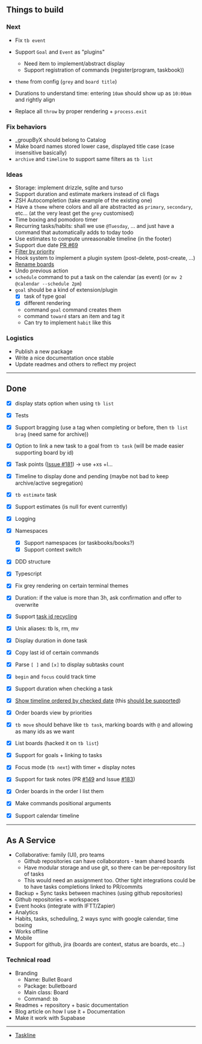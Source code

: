 ## Things to build

### Next

- Fix `tb event`

- Support `Goal` and `Event` as "plugins"
    - Need item to implement/abstract display
    - Support registration of commands (register(program, taskbook))
- `theme` from config (`grey` and `board title`)
- Durations to understand time: entering `10am` should show up as `10:00am` and rightly align
- Replace all `throw` by proper rendering + `process.exit`

### Fix behaviors

- _groupByX should belong to Catalog
- Make board names stored lower case, displayed title case (case insensitive basically)
- `archive` and `timeline` to support same filters as `tb list`

### Ideas

- Storage: implement drizzle, sqlite and turso
- Support duration and estimate markers instead of cli flags
- ZSH Autocompletion (take example of the existing one)
- Have a `theme` where colors and all are abstracted as `primary`, `secondary`, etc... (at the very least get the `grey` customised)
- Time boxing and pomodoro timer
- Recurring tasks/habits: shall we use `@Tuesday`, ... and just have a command
  that automatically adds to today todo
- Use estimates to compute unreasonable timeline (in the footer)
- Support due date [PR #69](https://github.com/klaudiosinani/taskbook/pull/69)
- [Filter by priority](https://github.com/klaudiosinani/taskbook/pull/136)
- Hook system to implement a plugin system (post-delete, post-create, ...)
- [Rename boards](https://github.com/klaudiosinani/taskbook/pull/73/files)
- Undo previous action
- `schedule` command to put a task on the calendar (as event) (or `mv 2 @calendar --schedule 2pm`)
- `goal` should be a kind of extension/plugin
  - [x] task of type goal
  - [x] different rendering
  - command `goal` command creates them
  - command `toward` stars an item and tag it
  - Can try to implement `habit` like this

### Logistics

- Publish a new package
- Write a nice documentation once stable
- Update readmes and others to reflect my project


---

## Done

- [x] display stats option when using `tb list`
- [x] Tests
- [x] Support bragging (use a tag when completing or before, then `tb list brag` (need same for archive))
- [x] Option to link a new task to a goal from `tb task` (will be made easier supporting board by id)
- [x] Task points ([Issue #181](https://github.com/klaudiosinani/taskbook/issues/181)) -> use +xs +l...
- [x] Timeline to display done and pending (maybe not bad to keep archive/active segregation)

- [x] `tb estimate` task
- [x] Support estimates (is null for event currently)
- [x] Logging
- [x] Namespaces
    - [x] Support namespaces (or taskbooks/books?)
    - [x] Support context switch
- [x] DDD structure
- [x] Typescript
- [x] Fix grey rendering on certain terminal themes
- [x] Duration: if the value is more than 3h, ask confirmation and offer to overwrite
- [x] Support [task id recycling](https://github.com/klaudiosinani/taskbook/issues/33)
- [x] Unix aliases: tb ls, rm, mv
- [x] Display duration in done task
- [x] Copy last id of certain commands
- [x] Parse `[ ]` and `[x]` to display subtasks count
- [x] `begin` and `focus` could track time
- [x] Support duration when checking a task
- [x] [Show timeline ordered by checked date](https://github.com/klaudiosinani/taskbook/issues/158) (this [should be supported](https://github.com/klaudiosinani/taskbook/pull/190))
- [x] Order boards view by priorities
- [x] `tb move` should behave like `tb task`, marking boards with `@` and allowing as many ids as we want
- [x] List boards (hacked it on `tb list`)
- [x] Support for goals + linking to tasks
- [x] Focus mode (`tb next`) with timer + display notes
- [x] Support for task notes (PR [#149](https://github.com/klaudiosinani/taskbook/pull/149) and Issue [#183](https://github.com/klaudiosinani/taskbook/issues/183))
- [x] Order boards in the order I list them
- [x] Make commands positional arguments
- [x] Support calendar timeline

---

## As A Service

- Collaborative: family (UI), pro teams
    - Github repositories can have collaborators - team shared boards
    - Have modular storage and use git, so there can be per-repository list of tasks
    - This would need an assignment too. Other tight integrations could be to
      have tasks completions linked to PR/commits
- Backup + Sync tasks between machines (using github repositories)
- Github repositories = workspaces
- Event hooks (integrate with IFTT/Zapier)
- Analytics
- Habits, tasks, scheduling, 2 ways sync with google calendar, time boxing
- Works offline
- Mobile
- Support for github, jira (boards are context, status are boards, etc...)

### Technical road

- Branding
  - Name: Bullet Board
  - Package: bulletboard
  - Main class: Board
  - Command: `bb`
- Readmes + repository + basic documentation
- Blog article on how I use it + Documentation
- Make it work with Supabase

---

- [Taskline](https://github.com/perryrh0dan/taskline#configuration)
